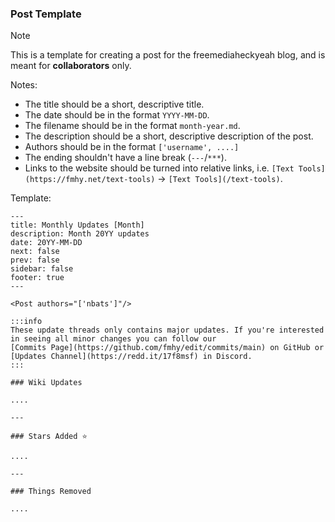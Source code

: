 ### Post Template

> [!NOTE]
> This is a template for creating a post for the freemediaheckyeah blog, and is meant for **collaborators** only.

Notes:

- The title should be a short, descriptive title.
- The date should be in the format `YYYY-MM-DD`.
- The filename should be in the format `month-year.md`.
- The description should be a short, descriptive description of the post.
- Authors should be in the format `['username', ....]`
- The ending shouldn't have a line break (`---`/`***`).
- Links to the website should be turned into relative links, i.e. `[Text Tools](https://fmhy.net/text-tools)` -> `[Text Tools](/text-tools)`.

Template:
```
---
title: Monthly Updates [Month]
description: Month 20YY updates
date: 20YY-MM-DD
next: false
prev: false
sidebar: false
footer: true
---

<Post authors="['nbats']"/>

:::info
These update threads only contains major updates. If you're interested
in seeing all minor changes you can follow our
[Commits Page](https://github.com/fmhy/edit/commits/main) on GitHub or
[Updates Channel](https://redd.it/17f8msf) in Discord.
:::

### Wiki Updates

....

---

### Stars Added ⭐

....

---

### Things Removed

....
```
